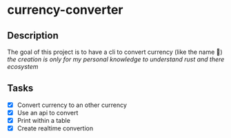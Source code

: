 # currency-converter

## Description

The goal of this project is to have a cli to convert currency (like the name 👀)
*the creation is only for my personal knowledge to understand rust and there ecosystem*

## Tasks

- [x] Convert currency to an other currency
- [x] Use an api to convert
- [x] Print within a table
- [x] Create realtime convertion
